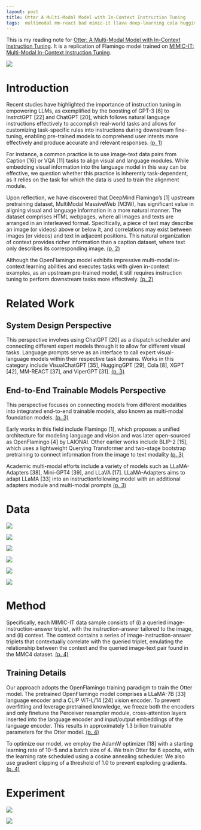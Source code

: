 ```yaml
---
layout: post
title: Otter A Multi-Modal Model with In-Context Instruction Tuning
tags:  multimodal mm-react bad mimic-it llava deep-learning cola hugging-gpt flamingo instruct-gpt llm blip visual-chat-gpt llama dataset open-flamingo otter viper-gpt mini-gpt x-gpt
---
```


This is my reading note for [Otter: A Multi-Modal Model with In-Context Instruction Tuning](https://otter-ntu.github.io/). It is a replication of Flamingo model trained on [MIMIC-IT: Multi-Modal In-Context Instruction Tuning](http://arxiv.org/abs/2306.05425). 

![](https://raw.githubusercontent.com/zhangtemplar/zhangtemplar.github.io/master/uPic/liOtterMultiModalModel2023-2-x99-y597.png) 

# Introduction
Recent studies have highlighted the importance of instruction tuning in empowering LLMs, as exemplified by the boosting of GPT-3 [6] to InstrctGPT [22] and ChatGPT [20], which follows natural language instructions effectively to accomplish real-world tasks and allows for customizing task-specific rules into instructions during downstream fine-tuning, enabling pre-trained models to comprehend user intents more effectively and produce accurate and relevant responses. [(p. 1)](zotero://open-pdf/library/items/WWCHIZCV?page=1&annotation=TQNWFR6D)

For instance, a common practice is to use image-text data pairs from Caption [16] or VQA [11] tasks to align visual and language modules. While embedding visual information into the language model in this way can be effective, we question whether this practice is inherently task-dependent, as it relies on the task for which the data is used to train the alignment module. 

Upon reflection, we have discovered that DeepMind Flamingo’s [1] upstream pretraining dataset, MultiModal MassiveWeb (M3W), has significant value in aligning visual and language information in a more natural manner. The dataset comprises HTML webpages, where all images and texts are arranged in an interleaved format. Specifically, a piece of text may describe an image (or videos) above or below it, and correlations may exist between images (or videos) and text in adjacent positions. This natural organization of context provides richer information than a caption dataset, where text only describes its corresponding image. [(p. 2)](zotero://open-pdf/library/items/WWCHIZCV?page=2&annotation=V9AXMLFB)

Although the OpenFlamingo model exhibits impressive multi-modal in-context learning abilities and executes tasks with given in-context examples, as an upstream pre-trained model, it still requires instruction tuning to perform downstream tasks more effectively. [(p. 2)](zotero://open-pdf/library/items/WWCHIZCV?page=2&annotation=RDSUR8TL)

# Related Work
## System Design Perspective
This perspective involves using ChatGPT [20] as a dispatch scheduler and connecting different expert models through it to allow for different visual tasks. Language prompts serve as an interface to call expert visual-language models within their respective task domains. Works in this category include VisualChatGPT [35], HuggingGPT [29], Cola [8], XGPT [42], MM-REACT [37], and ViperGPT [31]. [(p. 3)](zotero://open-pdf/library/items/WWCHIZCV?page=3&annotation=7FXZEEKX)

## End-to-End Trainable Models Perspective
This perspective focuses on connecting models from different modalities into integrated end-to-end trainable models, also known as multi-modal foundation models. [(p. 3)](zotero://open-pdf/library/items/WWCHIZCV?page=3&annotation=AJJTMY9A)

Early works in this field include Flamingo [1], which proposes a unified architecture for modeling language and vision and was later open-sourced as OpenFlamingo [4] by LAIONAI. Other earlier works include BLIP-2 [15], which uses a lightweight Querying Transformer and two-stage bootstrap pretraining to connect information from the image to text modality [(p. 3)](zotero://open-pdf/library/items/WWCHIZCV?page=3&annotation=W43Q9Q9Z)

Academic multi-modal efforts include a variety of models such as LLaMA-Adapters [38], Mini-GPT4 [39], and LLaVA [17]. LLaMA-Adapters aims to adapt LLaMA [33] into an instructionfollowing model with an additional adapters module and multi-modal prompts [(p. 3)](zotero://open-pdf/library/items/WWCHIZCV?page=3&annotation=5P8636WT)

# Data
![](https://raw.githubusercontent.com/zhangtemplar/zhangtemplar.github.io/master/uPic/liMIMICITMultiModalInContext2023-2-x102-y431.png) 

![](https://raw.githubusercontent.com/zhangtemplar/zhangtemplar.github.io/master/uPic/liMIMICITMultiModalInContext2023-4-x104-y303.png) 

![](https://raw.githubusercontent.com/zhangtemplar/zhangtemplar.github.io/master/uPic/liMIMICITMultiModalInContext2023-5-x100-y532.png) 

![](https://raw.githubusercontent.com/zhangtemplar/zhangtemplar.github.io/master/uPic/liMIMICITMultiModalInContext2023-5-x103-y291.png) 

![](https://raw.githubusercontent.com/zhangtemplar/zhangtemplar.github.io/master/uPic/liMIMICITMultiModalInContext2023-7-x101-y394.png) 

![](https://raw.githubusercontent.com/zhangtemplar/zhangtemplar.github.io/master/uPic/liMIMICITMultiModalInContext2023-8-x102-y432.png)

# Method
Specifically, each MIMIC-IT data sample consists of (i) a queried image-instruction-answer triplet, with the instruction-answer tailored to the image, and (ii) context. The context contains a series of image-instruction-answer triplets that contextually correlate with the queried triplet, emulating the relationship between the context and the queried image-text pair found in the MMC4 dataset. [(p. 4)](zotero://open-pdf/library/items/WWCHIZCV?page=4&annotation=IKEVS5VR)

## Training Details
Our approach adopts the OpenFlamingo training paradigm to train the Otter model. The pretrained OpenFlamingo model comprises a LLaMA-7B [33] language encoder and a CLIP ViT-L/14 [24] vision encoder. To prevent overfitting and leverage pretrained knowledge, we freeze both the encoders and only finetune the Perceiver resampler module, cross-attention layers inserted into the language encoder and input/output embeddings of the language encoder. This results in approximately 1.3 billion trainable parameters for the Otter model. [(p. 4)](zotero://open-pdf/library/items/WWCHIZCV?page=4&annotation=5X43VEXW)

To optimize our model, we employ the AdamW optimizer [18] with a starting learning rate of 10−5 and a batch size of 4. We train Otter for 6 epochs, with the learning rate scheduled using a cosine annealing scheduler. We also use gradient clipping of a threshold of 1.0 to prevent exploding gradients. [(p. 4)](zotero://open-pdf/library/items/WWCHIZCV?page=4&annotation=4UYLRIMP)

# Experiment
![](https://raw.githubusercontent.com/zhangtemplar/zhangtemplar.github.io/master/uPic/liOtterMultiModalModel2023-5-x104-y129.png) 

![](https://raw.githubusercontent.com/zhangtemplar/zhangtemplar.github.io/master/uPic/liOtterMultiModalModel2023-7-x97-y390.png) 
